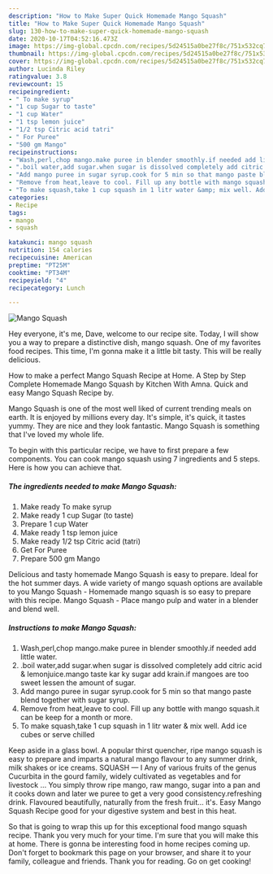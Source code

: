 ```yaml
---
description: "How to Make Super Quick Homemade Mango Squash"
title: "How to Make Super Quick Homemade Mango Squash"
slug: 130-how-to-make-super-quick-homemade-mango-squash
date: 2020-10-17T04:52:16.473Z
image: https://img-global.cpcdn.com/recipes/5d24515a0be27f8c/751x532cq70/mango-squash-recipe-main-photo.jpg
thumbnail: https://img-global.cpcdn.com/recipes/5d24515a0be27f8c/751x532cq70/mango-squash-recipe-main-photo.jpg
cover: https://img-global.cpcdn.com/recipes/5d24515a0be27f8c/751x532cq70/mango-squash-recipe-main-photo.jpg
author: Lucinda Riley
ratingvalue: 3.8
reviewcount: 15
recipeingredient:
- " To make syrup"
- "1 cup Sugar to taste"
- "1 cup Water"
- "1 tsp lemon juice"
- "1/2 tsp Citric acid tatri"
- " For Puree"
- "500 gm Mango"
recipeinstructions:
- "Wash,perl,chop mango.make puree in blender smoothly.if needed add little water."
- ".boil water,add sugar.when sugar is dissolved completely add citric acid &amp; lemonjuice.mango taste kar ky sugar add krain.if mangoes are too sweet lessen the amount of sugar."
- "Add mango puree in sugar syrup.cook for 5 min so that mango paste blend together with sugar syrup."
- "Remove from heat,leave to cool. Fill up any bottle with mango squash.it can be keep for a month or more."
- "To make squash,take 1 cup squash in 1 litr water &amp; mix well. Add ice cubes or serve chilled"
categories:
- Recipe
tags:
- mango
- squash

katakunci: mango squash 
nutrition: 154 calories
recipecuisine: American
preptime: "PT25M"
cooktime: "PT34M"
recipeyield: "4"
recipecategory: Lunch

---
```



![Mango Squash](https://img-global.cpcdn.com/recipes/5d24515a0be27f8c/751x532cq70/mango-squash-recipe-main-photo.jpg)

Hey everyone, it's me, Dave, welcome to our recipe site. Today, I will show you a way to prepare a distinctive dish, mango squash. One of my favorites food recipes. This time, I'm gonna make it a little bit tasty. This will be really delicious.

How to make a perfect Mango Squash Recipe at Home. A Step by Step Complete Homemade Mango Squash by Kitchen With Amna. Quick and easy Mango Squash Recipe by.

Mango Squash is one of the most well liked of current trending meals on earth. It is enjoyed by millions every day. It's simple, it's quick, it tastes yummy. They are nice and they look fantastic. Mango Squash is something that I've loved my whole life.


To begin with this particular recipe, we have to first prepare a few components. You can cook mango squash using 7 ingredients and 5 steps. Here is how you can achieve that.

<!--inarticleads1-->

##### The ingredients needed to make Mango Squash:

1. Make ready  To make syrup
1. Make ready 1 cup Sugar (to taste)
1. Prepare 1 cup Water
1. Make ready 1 tsp lemon juice
1. Make ready 1/2 tsp Citric acid (tatri)
1. Get  For Puree
1. Prepare 500 gm Mango


Delicious and tasty homemade Mango Squash is easy to prepare. Ideal for the hot summer days. A wide variety of mango squash options are available to you Mango Squash - Homemade mango squash is so easy to prepare with this recipe. Mango Squash - Place mango pulp and water in a blender and blend well. 

<!--inarticleads2-->

##### Instructions to make Mango Squash:

1. Wash,perl,chop mango.make puree in blender smoothly.if needed add little water.
1. .boil water,add sugar.when sugar is dissolved completely add citric acid &amp; lemonjuice.mango taste kar ky sugar add krain.if mangoes are too sweet lessen the amount of sugar.
1. Add mango puree in sugar syrup.cook for 5 min so that mango paste blend together with sugar syrup.
1. Remove from heat,leave to cool. Fill up any bottle with mango squash.it can be keep for a month or more.
1. To make squash,take 1 cup squash in 1 litr water &amp; mix well. Add ice cubes or serve chilled


Keep aside in a glass bowl. A popular thirst quencher, ripe mango squash is easy to prepare and imparts a natural mango flavour to any summer drink, milk shakes or ice creams. SQUASH — I Any of various fruits of the genus Cucurbita in the gourd family, widely cultivated as vegetables and for livestock … You simply throw ripe mango, raw mango, sugar into a pan and it cooks down and later we puree to get a very good consistency.refreshing drink. Flavoured beautifully, naturally from the fresh fruit… it&#39;s. Easy Mango Squash Recipe good for your digestive system and best in this heat. 

So that is going to wrap this up for this exceptional food mango squash recipe. Thank you very much for your time. I'm sure that you will make this at home. There is gonna be interesting food in home recipes coming up. Don't forget to bookmark this page on your browser, and share it to your family, colleague and friends. Thank you for reading. Go on get cooking!
